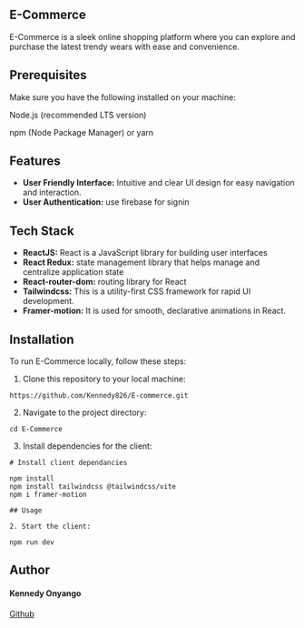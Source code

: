 ## E-Commerce
E-Commerce is a sleek online shopping platform where you can explore and purchase the latest trendy wears with ease and convenience.

## Prerequisites
Make sure you have the following installed on your machine:

Node.js (recommended LTS version)

npm (Node Package Manager) or yarn

## Features
* **User Friendly Interface:** Intuitive and clear UI design for easy navigation and interaction.
* **User Authentication:** use firebase for signin

## Tech Stack
* **ReactJS:** React is a JavaScript library for building user interfaces
* **React Redux:** state management library that helps manage and centralize application state
* **React-router-dom:** routing library for React 
* **Tailwindcss:** This is a utility-first CSS framework for rapid UI development.
* **Framer-motion:** It is used for smooth, declarative animations in React.
  
## Installation
To run E-Commerce locally, follow these steps:

1. Clone this repository to your local machine:
   
`https://github.com/Kennedy826/E-commerce.git`

2. Navigate to the project directory:

`cd E-Commerce`

3. Install dependencies for the client:

```
# Install client dependancies

npm install
npm install tailwindcss @tailwindcss/vite
npm i framer-motion

## Usage

2. Start the client:

npm run dev
```

## Author
#### Kennedy Onyango
[Github](https://github.com/Kennedy826)
